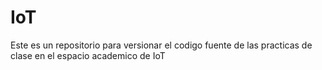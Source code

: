 # IoT
Este es un repositorio para versionar el codigo fuente de las practicas de clase en el espacio academico de IoT
